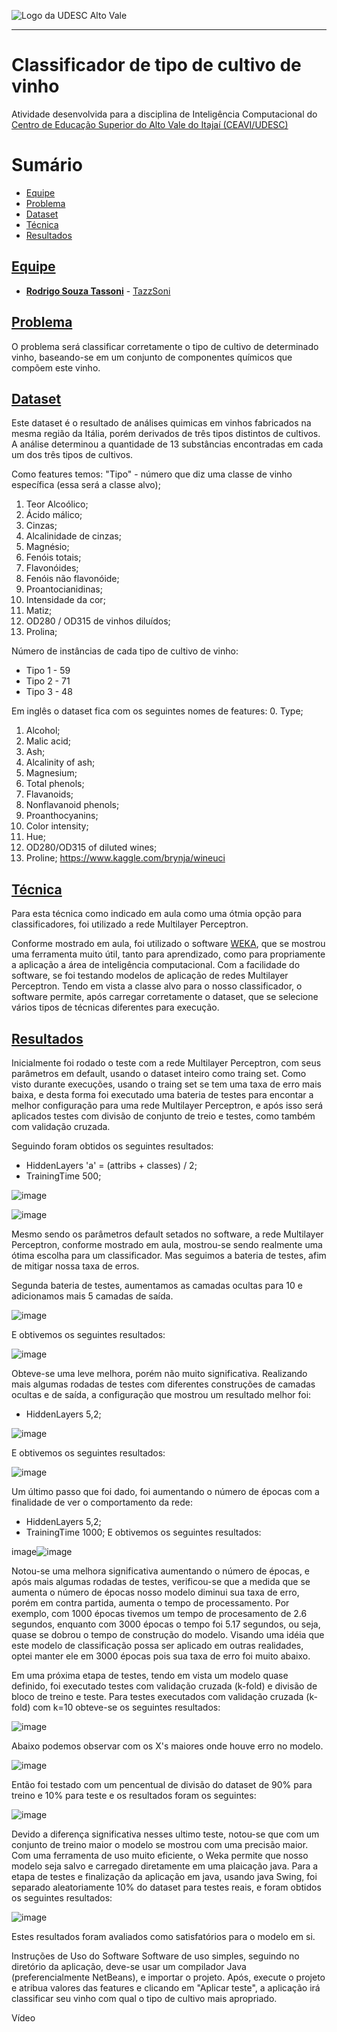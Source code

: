 <!-- Visualizador online: https://stackedit.io/ -->
 ![Logo da UDESC Alto Vale](http://www1.udesc.br/imagens/id_submenu/2019/marca_alto_vale_horizontal_assinatura_rgb_01.jpg)

---

# Classificador de tipo de cultivo de vinho

Atividade desenvolvida para a disciplina de Inteligência Computacional do [Centro de Educação Superior do Alto Vale do Itajaí (CEAVI/UDESC)](https://www.udesc.br/ceavi)

# Sumário
* [Equipe](#equipe)
* [Problema](#problema)
* [Dataset](#dataset)
* [Técnica](#tecnica)
* [Resultados](#resultados)

## [Equipe](#equipe)
 - [**Rodrigo Souza Tassoni**](mailto:tazzsoni@gmail.com) - [TazzSoni](https://github.com/tazzsoni)
 
## [Problema](#problema)

O problema será classificar corretamente o tipo de cultivo de determinado vinho, baseando-se em um conjunto de componentes químicos que compõem este vinho. 

## [Dataset](#dataset)
Este dataset é o resultado de análises quimicas em vinhos fabricados na mesma região da Itália, porém derivados de três tipos distintos de cultivos. A análise determinou a quantidade de 13 substâncias encontradas em cada um dos três tipos de cultivos. 

Como features temos: "Tipo" - número que diz uma classe de vinho específica (essa será a classe alvo);

1. Teor Alcoólico;
2. Ácido málico;
3. Cinzas;
4. Alcalinidade de cinzas;
5. Magnésio;
6. Fenóis totais;
7. Flavonóides;
8. Fenóis não flavonóide;
9. Proantocianidinas;
10. Intensidade da cor;
11. Matiz;
12. OD280 / OD315 de vinhos diluídos;
13. Prolina;

Número de instâncias de cada tipo de cultivo de vinho:

 - Tipo 1 - 59
 - Tipo 2 - 71
 - Tipo 3 - 48

Em inglês o dataset fica com os seguintes nomes de features: 
0. Type;
1. Alcohol;
2. Malic acid;
3. Ash;
4. Alcalinity of ash;
5. Magnesium;
6. Total phenols;
7. Flavanoids;
8. Nonflavanoid phenols;
9. Proanthocyanins;
10. Color intensity;
11. Hue;
12. OD280/OD315 of diluted wines;
13. Proline;
https://www.kaggle.com/brynja/wineuci

## [Técnica](#tecnica)
Para esta técnica como indicado em aula como uma ótmia opção para classificadores, foi utilizado a rede Multilayer Perceptron.

Conforme mostrado em aula, foi utilizado o software [WEKA](https://www.cs.waikato.ac.nz/ml/weka/), que se mostrou uma ferramenta muito útil, tanto para aprendizado, como para propriamente a aplicação a área de inteligência computacional. Com a facilidade do software, se foi testando modelos de aplicação de redes Multilayer Perceptron. Tendo em vista a classe alvo para o nosso classificador, o software permite, após carregar corretamente o dataset, que se selecione vários tipos de técnicas diferentes para execução.

## [Resultados](#resultados)
Inicialmente foi rodado o teste com a rede Multilayer Perceptron, com seus parâmetros em default, usando o dataset inteiro como traing set. Como visto durante execuções, usando o traing set se tem uma taxa de erro mais baixa, e desta forma foi executado uma bateria de testes para encontar a melhor configuração para uma rede Multilayer Perceptron, e após isso será aplicados testes com divisão de conjunto de treio e testes, como também com validação cruzada.

Seguindo foram obtidos os seguintes resultados:

* HiddenLayers 'a' = (attribs + classes) / 2;
* TrainingTime 500;

![image](https://user-images.githubusercontent.com/45270751/112788581-93a82680-9031-11eb-90af-14427c4f8fbc.png)

![image](https://user-images.githubusercontent.com/45270751/112788587-97d44400-9031-11eb-818c-6512aafc6fce.png)


Mesmo sendo os parâmetros default setados no software, a rede Multilayer Perceptron, conforme mostrado em aula, mostrou-se sendo realmente uma ótima escolha para um classificador. Mas seguimos a bateria de testes, afim de mitigar nossa taxa de erros.

Segunda bateria de testes, aumentamos as camadas ocultas para 10 e adicionamos mais 5 camadas de saída.

![image](https://user-images.githubusercontent.com/45270751/112788671-c520f200-9031-11eb-9f4b-807bc2c0aaf7.png)

E obtivemos os seguintes resultados:

![image](https://user-images.githubusercontent.com/45270751/112788684-c9e5a600-9031-11eb-87cb-c7486cf7ebcd.png)

Obteve-se uma leve melhora, porém não muito significativa. Realizando mais algumas rodadas de testes com diferentes construções de camadas ocultas e de saída, a configuração que mostrou um resultado melhor foi:

* HiddenLayers 5,2;

![image](https://user-images.githubusercontent.com/45270751/112788886-411b3a00-9032-11eb-8c1b-3774e29a136f.png)

E obtivemos os seguintes resultados:

![image](https://user-images.githubusercontent.com/45270751/112788770-f4376380-9031-11eb-9246-25548e5ef74f.png)

Um último passo que foi dado, foi aumentando o número de épocas com a finalidade de ver o comportamento da rede:

* HiddenLayers 5,2;
* TrainingTime 1000;
E obtivemos os seguintes resultados:

image![image](https://user-images.githubusercontent.com/45270751/112788997-76278c80-9032-11eb-906e-6910e874a48c.png)

Notou-se uma melhora significativa aumentando o número de épocas, e após mais algumas rodadas de testes, verificou-se que a medida que se aumenta o número de épocas nosso modelo diminui sua taxa de erro, porém em contra partida, aumenta o tempo de processamento. Por exemplo, com 1000 épocas tivemos um tempo de procesamento de 2.6 segundos, enquanto com 3000 épocas o tempo foi 5.17 segundos, ou seja, quase se dobrou o tempo de construção do modelo. Visando uma idéia que este modelo de classificação possa ser aplicado em outras realidades, optei manter ele em 3000 épocas pois sua taxa de erro foi muito abaixo.

Em uma próxima etapa de testes, tendo em vista um modelo quase definido, foi executado testes com validação cruzada (k-fold) e divisão de bloco de treino e teste. Para testes executados com validação cruzada (k-fold) com k=10 obteve-se os seguintes resultados: 

![image](https://user-images.githubusercontent.com/45270751/112789033-85a6d580-9032-11eb-9949-80cfec968089.png)

Abaixo podemos observar com os X's maiores onde houve erro no modelo. 

![image](https://user-images.githubusercontent.com/45270751/112789042-8b042000-9032-11eb-8773-c1f3943ece73.png)

Então foi testado com um pencentual de divisão do dataset de 90% para treino e 10% para teste e os resultados foram os seguintes: 

![image](https://user-images.githubusercontent.com/45270751/112789061-99523c00-9032-11eb-976b-ae5d4cfde520.png)

Devido a diferença significativa nesses ultimo teste, notou-se que com um conjunto de treino maior o modelo se mostrou com uma precisão maior. Com uma ferramenta de uso muito eficiente, o Weka permite que nosso modelo seja salvo e carregado diretamente em uma plaicação java. Para a etapa de testes e finalização da aplicação em java, usando java Swing, foi separado aleatoriamente 10% do dataset para testes reais, e foram obtidos os seguintes resultados:

![image](https://user-images.githubusercontent.com/45270751/112789066-9d7e5980-9032-11eb-9698-5da83f008e74.png)

Estes resultados foram avaliados como satisfatórios para o modelo em si.

Instruções de Uso do Software
Software de uso simples, seguindo no diretório da aplicação, deve-se usar um compilador Java (preferencialmente NetBeans), e importar o projeto. Após, execute o projeto e atribua valores das features e clicando em "Aplicar teste", a aplicação irá classificar seu vinho com qual o tipo de cultivo mais apropriado.

Vídeo
